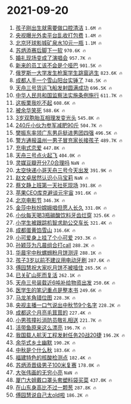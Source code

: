 # 2021-09-20

1. [孩子刚出生就需要做口腔清洁](https://s.weibo.com/weibo?q=%23%E5%AD%A9%E5%AD%90%E5%88%9A%E5%87%BA%E7%94%9F%E5%B0%B1%E9%9C%80%E8%A6%81%E5%81%9A%E5%8F%A3%E8%85%94%E6%B8%85%E6%B4%81%23&Refer=top) `1.6M 🔥`
1. [央视曝光外卖平台乱收打包费](https://s.weibo.com/weibo?q=%23%E5%A4%AE%E8%A7%86%E6%9B%9D%E5%85%89%E5%A4%96%E5%8D%96%E5%B9%B3%E5%8F%B0%E4%B9%B1%E6%94%B6%E6%89%93%E5%8C%85%E8%B4%B9%23&Refer=top) `1.4M 🔥`
1. [北京环球影城矿泉水10元一瓶](https://s.weibo.com/weibo?q=%23%E5%8C%97%E4%BA%AC%E7%8E%AF%E7%90%83%E5%BD%B1%E5%9F%8E%E7%9F%BF%E6%B3%89%E6%B0%B410%E5%85%83%E4%B8%80%E7%93%B6%23&Refer=top) `1.1M 🔥`
1. [苏炳添赛后脚下一软](https://s.weibo.com/weibo?q=%23%E8%8B%8F%E7%82%B3%E6%B7%BB%E8%B5%9B%E5%90%8E%E8%84%9A%E4%B8%8B%E4%B8%80%E8%BD%AF%23&Refer=top) `970.6K 🔥`
1. [婚礼现场变成了演唱会](https://s.weibo.com/weibo?q=%23%E5%A9%9A%E7%A4%BC%E7%8E%B0%E5%9C%BA%E5%8F%98%E6%88%90%E4%BA%86%E6%BC%94%E5%94%B1%E4%BC%9A%23&Refer=top) `957.7K 🔥`
1. [新来的员工该不会是个哑巴](https://s.weibo.com/weibo?q=%23%E6%96%B0%E6%9D%A5%E7%9A%84%E5%91%98%E5%B7%A5%E8%AF%A5%E4%B8%8D%E4%BC%9A%E6%98%AF%E4%B8%AA%E5%93%91%E5%B7%B4%23&Refer=top) `901.5K 🔥`
1. [俄罗斯一大学发生枪案学生跳窗逃生](https://s.weibo.com/weibo?q=%23%E4%BF%84%E7%BD%97%E6%96%AF%E4%B8%80%E5%A4%A7%E5%AD%A6%E5%8F%91%E7%94%9F%E6%9E%AA%E6%A1%88%E5%AD%A6%E7%94%9F%E8%B7%B3%E7%AA%97%E9%80%83%E7%94%9F%23&Refer=top) `823.6K 🔥`
1. [成都人手一个雪山阳台实锤了](https://s.weibo.com/weibo?q=%23%E6%88%90%E9%83%BD%E4%BA%BA%E6%89%8B%E4%B8%80%E4%B8%AA%E9%9B%AA%E5%B1%B1%E9%98%B3%E5%8F%B0%E5%AE%9E%E9%94%A4%E4%BA%86%23&Refer=top) `748.5K 🔥`
1. [天舟三号货运飞船发射圆满成功](https://s.weibo.com/weibo?q=%23%E5%A4%A9%E8%88%9F%E4%B8%89%E5%8F%B7%E8%B4%A7%E8%BF%90%E9%A3%9E%E8%88%B9%E5%8F%91%E5%B0%84%E5%9C%86%E6%BB%A1%E6%88%90%E5%8A%9F%23&Refer=top) `696.5K 🔥`
1. [中华人民共和国监察法实施条例施行](https://s.weibo.com/weibo?q=%23%E4%B8%AD%E5%8D%8E%E4%BA%BA%E6%B0%91%E5%85%B1%E5%92%8C%E5%9B%BD%E7%9B%91%E5%AF%9F%E6%B3%95%E5%AE%9E%E6%96%BD%E6%9D%A1%E4%BE%8B%E6%96%BD%E8%A1%8C%23&Refer=top) `611.7K 🔥`
1. [这板栗我吃不起](https://s.weibo.com/weibo?q=%23%E8%BF%99%E6%9D%BF%E6%A0%97%E6%88%91%E5%90%83%E4%B8%8D%E8%B5%B7%23&Refer=top) `608.6K 🔥`
1. [被余华笑死](https://s.weibo.com/weibo?q=%23%E8%A2%AB%E4%BD%99%E5%8D%8E%E7%AC%91%E6%AD%BB%23&Refer=top) `588.6K 🔥`
1. [3岁双胞胎互相理发变光头](https://s.weibo.com/weibo?q=%233%E5%B2%81%E5%8F%8C%E8%83%9E%E8%83%8E%E4%BA%92%E7%9B%B8%E7%90%86%E5%8F%91%E5%8F%98%E5%85%89%E5%A4%B4%23&Refer=top) `545.8K 🔥`
1. [240斤小伙为参军减肥90斤](https://s.weibo.com/weibo?q=%23240%E6%96%A4%E5%B0%8F%E4%BC%99%E4%B8%BA%E5%8F%82%E5%86%9B%E5%87%8F%E8%82%A590%E6%96%A4%23&Refer=top) `504.7K 🔥`
1. [樊振东率领广东男乒挺进男团四强](https://s.weibo.com/weibo?q=%23%E6%A8%8A%E6%8C%AF%E4%B8%9C%E7%8E%87%E9%A2%86%E5%B9%BF%E4%B8%9C%E7%94%B7%E4%B9%92%E6%8C%BA%E8%BF%9B%E7%94%B7%E5%9B%A2%E5%9B%9B%E5%BC%BA%23&Refer=top) `496.5K 🔥`
1. [警方通报温州一男子冒充家长接孩子](https://s.weibo.com/weibo?q=%23%E8%AD%A6%E6%96%B9%E9%80%9A%E6%8A%A5%E6%B8%A9%E5%B7%9E%E4%B8%80%E7%94%B7%E5%AD%90%E5%86%92%E5%85%85%E5%AE%B6%E9%95%BF%E6%8E%A5%E5%AD%A9%E5%AD%90%23&Refer=top) `489.7K 🔥`
1. [充电式恋爱](https://s.weibo.com/weibo?q=%23%E5%85%85%E7%94%B5%E5%BC%8F%E6%81%8B%E7%88%B1%23&Refer=top) `447.8K 🔥`
1. [天舟三号点火起飞](https://s.weibo.com/weibo?q=%23%E5%A4%A9%E8%88%9F%E4%B8%89%E5%8F%B7%E7%82%B9%E7%81%AB%E8%B5%B7%E9%A3%9E%23&Refer=top) `404.0K 🔥`
1. [灵媒豆瓣开分7.0合理吗](https://s.weibo.com/weibo?q=%23%E7%81%B5%E5%AA%92%E8%B1%86%E7%93%A3%E5%BC%80%E5%88%867.0%E5%90%88%E7%90%86%E5%90%97%23&Refer=top) `NaN 🔥`
1. [太空快递小哥天舟三号今天出发](https://s.weibo.com/weibo?q=%23%E5%A4%AA%E7%A9%BA%E5%BF%AB%E9%80%92%E5%B0%8F%E5%93%A5%E5%A4%A9%E8%88%9F%E4%B8%89%E5%8F%B7%E4%BB%8A%E5%A4%A9%E5%87%BA%E5%8F%91%23&Refer=top) `391.9K 🔥`
1. [赵文卓居然认识小马宝莉](https://s.weibo.com/weibo?q=%23%E8%B5%B5%E6%96%87%E5%8D%93%E5%B1%85%E7%84%B6%E8%AE%A4%E8%AF%86%E5%B0%8F%E9%A9%AC%E5%AE%9D%E8%8E%89%23&Refer=top) `NaN 🔥`
1. [蔡文静上班第一天社死现场](https://s.weibo.com/weibo?q=%23%E8%94%A1%E6%96%87%E9%9D%99%E4%B8%8A%E7%8F%AD%E7%AC%AC%E4%B8%80%E5%A4%A9%E7%A4%BE%E6%AD%BB%E7%8E%B0%E5%9C%BA%23&Refer=top) `391.8K 🔥`
1. [苹果CEO库克避谈元宇宙](https://s.weibo.com/weibo?q=%23%E8%8B%B9%E6%9E%9CCEO%E5%BA%93%E5%85%8B%E9%81%BF%E8%B0%88%E5%85%83%E5%AE%87%E5%AE%99%23&Refer=top) `391.6K 🔥`
1. [北京电影节](https://s.weibo.com/weibo?q=%E5%8C%97%E4%BA%AC%E7%94%B5%E5%BD%B1%E8%8A%82&Refer=top) `346.3K 🔥`
1. [金莎中秋扮嫦娥唱但愿人长久](https://s.weibo.com/weibo?q=%23%E9%87%91%E8%8E%8E%E4%B8%AD%E7%A7%8B%E6%89%AE%E5%AB%A6%E5%A8%A5%E5%94%B1%E4%BD%86%E6%84%BF%E4%BA%BA%E9%95%BF%E4%B9%85%23&Refer=top) `331.0K 🔥`
1. [小伙每天喝3瓶碳酸饮料牙齿烂穿](https://s.weibo.com/weibo?q=%23%E5%B0%8F%E4%BC%99%E6%AF%8F%E5%A4%A9%E5%96%9D3%E7%93%B6%E7%A2%B3%E9%85%B8%E9%A5%AE%E6%96%99%E7%89%99%E9%BD%BF%E7%83%82%E7%A9%BF%23&Refer=top) `325.6K 🔥`
1. [小学生被跟踪机智求助公交车长](https://s.weibo.com/weibo?q=%23%E5%B0%8F%E5%AD%A6%E7%94%9F%E8%A2%AB%E8%B7%9F%E8%B8%AA%E6%9C%BA%E6%99%BA%E6%B1%82%E5%8A%A9%E5%85%AC%E4%BA%A4%E8%BD%A6%E9%95%BF%23&Refer=top) `321.4K 🔥`
1. [成都蛋黄馅雪山](https://s.weibo.com/weibo?q=%23%E6%88%90%E9%83%BD%E8%9B%8B%E9%BB%84%E9%A6%85%E9%9B%AA%E5%B1%B1%23&Refer=top) `316.6K 🔥`
1. [小可爱身上挂了个小可爱](https://s.weibo.com/weibo?q=%23%E5%B0%8F%E5%8F%AF%E7%88%B1%E8%BA%AB%E4%B8%8A%E6%8C%82%E4%BA%86%E4%B8%AA%E5%B0%8F%E5%8F%AF%E7%88%B1%23&Refer=top) `293.3K 🔥`
1. [孙颖莎为凡晨组合打call](https://s.weibo.com/weibo?q=%23%E5%AD%99%E9%A2%96%E8%8E%8E%E4%B8%BA%E5%87%A1%E6%99%A8%E7%BB%84%E5%90%88%E6%89%93call%23&Refer=top) `288.2K 🔥`
1. [华晨宇中秋螺蛳粉月饼测评](https://s.weibo.com/weibo?q=%23%E5%8D%8E%E6%99%A8%E5%AE%87%E4%B8%AD%E7%A7%8B%E8%9E%BA%E8%9B%B3%E7%B2%89%E6%9C%88%E9%A5%BC%E6%B5%8B%E8%AF%84%23&Refer=top) `288.1K 🔥`
1. [孩子3岁以前不建议用电动牙刷](https://s.weibo.com/weibo?q=%23%E5%AD%A9%E5%AD%903%E5%B2%81%E4%BB%A5%E5%89%8D%E4%B8%8D%E5%BB%BA%E8%AE%AE%E7%94%A8%E7%94%B5%E5%8A%A8%E7%89%99%E5%88%B7%23&Refer=top) `287.6K 🔥`
1. [傅园慧祝大家吃月饼不被噎住](https://s.weibo.com/weibo?q=%E5%82%85%E5%9B%AD%E6%85%A7%E7%A5%9D%E5%A4%A7%E5%AE%B6%E5%90%83%E6%9C%88%E9%A5%BC%E4%B8%8D%E8%A2%AB%E5%99%8E%E4%BD%8F&Refer=top) `265.5K 🔥`
1. [已关矿山死而复活](https://s.weibo.com/weibo?q=%23%E5%B7%B2%E5%85%B3%E7%9F%BF%E5%B1%B1%E6%AD%BB%E8%80%8C%E5%A4%8D%E6%B4%BB%23&Refer=top) `262.1K 🔥`
1. [天舟三号装载近6吨补给物资出发](https://s.weibo.com/weibo?q=%23%E5%A4%A9%E8%88%9F%E4%B8%89%E5%8F%B7%E8%A3%85%E8%BD%BD%E8%BF%916%E5%90%A8%E8%A1%A5%E7%BB%99%E7%89%A9%E8%B5%84%E5%87%BA%E5%8F%91%23&Refer=top) `250.6K 🔥`
1. [医学生的笔记重点是整本书](https://s.weibo.com/weibo?q=%23%E5%8C%BB%E5%AD%A6%E7%94%9F%E7%9A%84%E7%AC%94%E8%AE%B0%E9%87%8D%E7%82%B9%E6%98%AF%E6%95%B4%E6%9C%AC%E4%B9%A6%23&Refer=top) `249.6K 🔥`
1. [马龙羊角错位图](https://s.weibo.com/weibo?q=%23%E9%A9%AC%E9%BE%99%E7%BE%8A%E8%A7%92%E9%94%99%E4%BD%8D%E5%9B%BE%23&Refer=top) `228.3K 🔥`
1. [央视主播一口气说出中秋节9个名字](https://s.weibo.com/weibo?q=%23%E5%A4%AE%E8%A7%86%E4%B8%BB%E6%92%AD%E4%B8%80%E5%8F%A3%E6%B0%94%E8%AF%B4%E5%87%BA%E4%B8%AD%E7%A7%8B%E8%8A%829%E4%B8%AA%E5%90%8D%E5%AD%97%23&Refer=top) `228.2K 🔥`
1. [成都这个月亮毛茸茸的](https://s.weibo.com/weibo?q=%23%E6%88%90%E9%83%BD%E8%BF%99%E4%B8%AA%E6%9C%88%E4%BA%AE%E6%AF%9B%E8%8C%B8%E8%8C%B8%E7%9A%84%23&Refer=top) `227.4K 🔥`
1. [小男孩撞衫消防员敬礼相送](https://s.weibo.com/weibo?q=%23%E5%B0%8F%E7%94%B7%E5%AD%A9%E6%92%9E%E8%A1%AB%E6%B6%88%E9%98%B2%E5%91%98%E6%95%AC%E7%A4%BC%E7%9B%B8%E9%80%81%23&Refer=top) `221.7K 🔥`
1. [活带鱼原来这么漂亮](https://s.weibo.com/weibo?q=%23%E6%B4%BB%E5%B8%A6%E9%B1%BC%E5%8E%9F%E6%9D%A5%E8%BF%99%E4%B9%88%E6%BC%82%E4%BA%AE%23&Refer=top) `196.7K 🔥`
1. [我国载人航天工程发射任务20战20捷](https://s.weibo.com/weibo?q=%23%E6%88%91%E5%9B%BD%E8%BD%BD%E4%BA%BA%E8%88%AA%E5%A4%A9%E5%B7%A5%E7%A8%8B%E5%8F%91%E5%B0%84%E4%BB%BB%E5%8A%A120%E6%88%9820%E6%8D%B7%23&Refer=top) `196.2K 🔥`
1. [余华式乡土幽默](https://s.weibo.com/weibo?q=%23%E4%BD%99%E5%8D%8E%E5%BC%8F%E4%B9%A1%E5%9C%9F%E5%B9%BD%E9%BB%98%23&Refer=top) `190.2K 🔥`
1. [中秋是个什么秋](https://s.weibo.com/weibo?q=%23%E4%B8%AD%E7%A7%8B%E6%98%AF%E4%B8%AA%E4%BB%80%E4%B9%88%E7%A7%8B%23&Refer=top) `183.6K 🔥`
1. [福建特色的核酸检测点](https://s.weibo.com/weibo?q=%23%E7%A6%8F%E5%BB%BA%E7%89%B9%E8%89%B2%E7%9A%84%E6%A0%B8%E9%85%B8%E6%A3%80%E6%B5%8B%E7%82%B9%23&Refer=top) `182.4K 🔥`
1. [苏炳添晋级男子100米复赛](https://s.weibo.com/weibo?q=%23%E8%8B%8F%E7%82%B3%E6%B7%BB%E6%99%8B%E7%BA%A7%E7%94%B7%E5%AD%90100%E7%B1%B3%E5%A4%8D%E8%B5%9B%23&Refer=top) `178.0K 🔥`
1. [大张伟画的无穷小亮](https://s.weibo.com/weibo?q=%23%E5%A4%A7%E5%BC%A0%E4%BC%9F%E7%94%BB%E7%9A%84%E6%97%A0%E7%A9%B7%E5%B0%8F%E4%BA%AE%23&Refer=top) `NaN 🔥`
1. [厦门大姐戴口罩头套塑料袋买菜](https://s.weibo.com/weibo?q=%E5%8E%A6%E9%97%A8%E5%A4%A7%E5%A7%90%E6%88%B4%E5%8F%A3%E7%BD%A9%E5%A4%B4%E5%A5%97%E5%A1%91%E6%96%99%E8%A2%8B%E4%B9%B0%E8%8F%9C&Refer=top) `437.0K 🔥`
1. [在山东身高比不过一颗葱](https://s.weibo.com/weibo?q=%23%E5%9C%A8%E5%B1%B1%E4%B8%9C%E8%BA%AB%E9%AB%98%E6%AF%94%E4%B8%8D%E8%BF%87%E4%B8%80%E9%A2%97%E8%91%B1%23&Refer=top) `287.8K 🔥`
1. [傅园慧说自己太old啦](https://s.weibo.com/weibo?q=%23%E5%82%85%E5%9B%AD%E6%85%A7%E8%AF%B4%E8%87%AA%E5%B7%B1%E5%A4%AAold%E5%95%A6%23&Refer=top) `186.2K 🔥`
